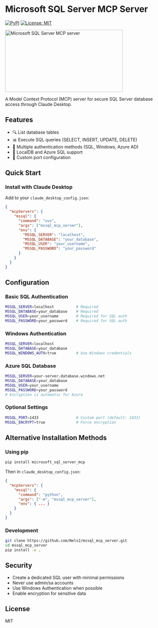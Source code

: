 # Microsoft SQL Server MCP Server

[![PyPI](https://img.shields.io/pypi/v/microsoft_sql_server_mcp)](https://pypi.org/project/microsoft_sql_server_mcp/)
[![License: MIT](https://img.shields.io/badge/License-MIT-yellow.svg)](https://opensource.org/licenses/MIT)

<a href="https://glama.ai/mcp/servers/29cpe19k30">
  <img width="380" height="200" src="https://glama.ai/mcp/servers/29cpe19k30/badge" alt="Microsoft SQL Server MCP server" />
</a>

A Model Context Protocol (MCP) server for secure SQL Server database access through Claude Desktop.

## Features

- 🔍 List database tables
- 📊 Execute SQL queries (SELECT, INSERT, UPDATE, DELETE)
- 🔐 Multiple authentication methods (SQL, Windows, Azure AD)
- 🏢 LocalDB and Azure SQL support
- 🔌 Custom port configuration

## Quick Start

### Install with Claude Desktop

Add to your `claude_desktop_config.json`:

```json
{
  "mcpServers": {
    "mssql": {
      "command": "uvx",
      "args": ["mssql_mcp_server"],
      "env": {
        "MSSQL_SERVER": "localhost",
        "MSSQL_DATABASE": "your_database",
        "MSSQL_USER": "your_username",
        "MSSQL_PASSWORD": "your_password"
      }
    }
  }
}
```

## Configuration

### Basic SQL Authentication
```bash
MSSQL_SERVER=localhost          # Required
MSSQL_DATABASE=your_database    # Required
MSSQL_USER=your_username        # Required for SQL auth
MSSQL_PASSWORD=your_password    # Required for SQL auth
```

### Windows Authentication
```bash
MSSQL_SERVER=localhost
MSSQL_DATABASE=your_database
MSSQL_WINDOWS_AUTH=true         # Use Windows credentials
```

### Azure SQL Database
```bash
MSSQL_SERVER=your-server.database.windows.net
MSSQL_DATABASE=your_database
MSSQL_USER=your_username
MSSQL_PASSWORD=your_password
# Encryption is automatic for Azure
```

### Optional Settings
```bash
MSSQL_PORT=1433                 # Custom port (default: 1433)
MSSQL_ENCRYPT=true              # Force encryption
```

## Alternative Installation Methods

### Using pip
```bash
pip install microsoft_sql_server_mcp
```

Then in `claude_desktop_config.json`:
```json
{
  "mcpServers": {
    "mssql": {
      "command": "python",
      "args": ["-m", "mssql_mcp_server"],
      "env": { ... }
    }
  }
}
```

### Development
```bash
git clone https://github.com/Nels2/mssql_mcp_server.git
cd mssql_mcp_server
pip install -e .
```

## Security

- Create a dedicated SQL user with minimal permissions
- Never use admin/sa accounts
- Use Windows Authentication when possible
- Enable encryption for sensitive data

## License

MIT
